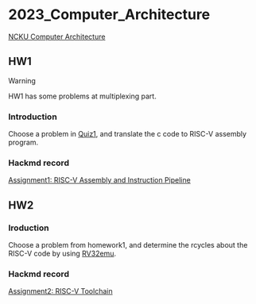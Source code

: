 # 2023_Computer_Architecture

[NCKU Computer Architecture](http://wiki.csie.ncku.edu.tw/arch/schedule)
## HW1
> [!WARNING]
> HW1 has some problems at multiplexing part.

### Introduction
Choose a problem in [Quiz1](https://hackmd.io/@sysprog/arch2023-quiz1), and translate the c code to RISC-V assembly program.
### Hackmd record
[Assignment1: RISC-V Assembly and Instruction Pipeline](https://hackmd.io/@brianPA/H19WZtTJp)

## HW2
### Iroduction
Choose a problem from homework1, and determine the rcycles about the RISC-V code by using [RV32emu](https://github.com/sysprog21/rv32emu).
### Hackmd record
[Assignment2: RISC-V Toolchain](https://hackmd.io/@brianPA/r1C-9UIbT)
